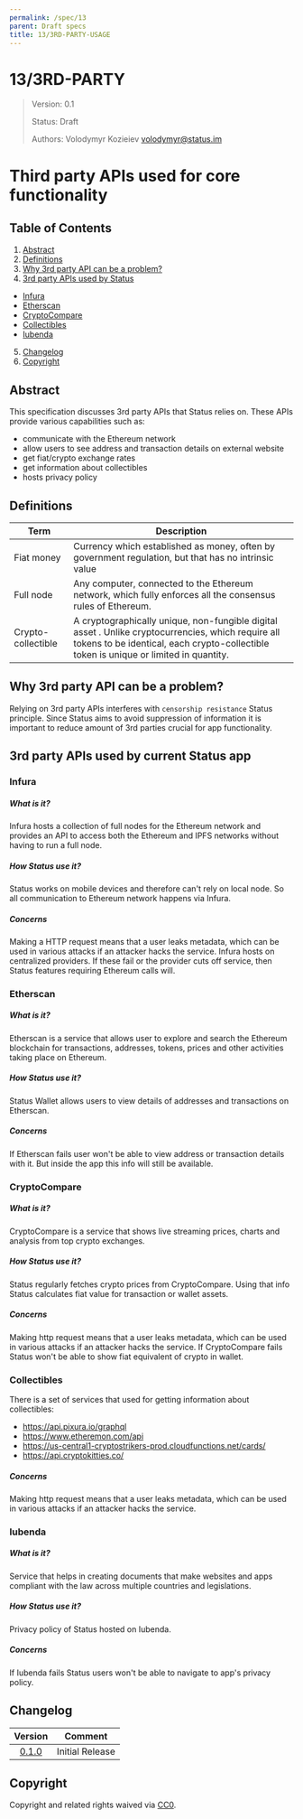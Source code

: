 ```yaml
---
permalink: /spec/13
parent: Draft specs
title: 13/3RD-PARTY-USAGE
---
```


# 13/3RD-PARTY

> Version: 0.1
>
> Status: Draft
>
> Authors: Volodymyr Kozieiev <volodymyr@status.im>


# Third party APIs used for core functionality

## Table of Contents

1. [Abstract](#abstract)
2. [Definitions](#definitions)
3. [Why 3rd party API can be a problem?](#why-3rd-party-api-can-be-a-problem)
4. [3rd party APIs used by Status](#3rd-party-apis-used-by-current-status-app)
  * [Infura](#infura)
  * [Etherscan](#etherscan)
  * [CryptoCompare](#cryptocompare)
  * [Collectibles](#collectibles)
  * [Iubenda](#iubenda)
5. [Changelog](#changelog)
6. [Copyright](#copyright)

## Abstract

This specification discusses 3rd party APIs that Status relies on. These APIs provide various capabilities such as:
- communicate with the Ethereum network
- allow users to see address and transaction details on external website
- get fiat/crypto exchange rates
- get information about collectibles
- hosts privacy policy

## Definitions

| Term        | Description |
| ------------- |-------------|
| Fiat money    | Currency which established as money, often by government regulation, but that has no intrinsic value
| Full node    | Any computer, connected to the Ethereum network, which fully enforces all the consensus rules of Ethereum.
| Crypto-collectible | A cryptographically unique, non-fungible digital asset . Unlike cryptocurrencies, which require all tokens to be identical, each crypto-collectible token is unique or limited in quantity.


## Why 3rd party API can be a problem?
Relying on 3rd party APIs interferes with `censorship resistance` Status principle. Since Status aims to avoid suppression of information it is important to reduce amount of 3rd parties crucial for app functionality.

## 3rd party APIs used by current Status app

### Infura

##### What is it?
Infura hosts a collection of full nodes for the Ethereum network and provides an API to access both the Ethereum and IPFS networks without having to run a full node.

##### How Status use it?
Status works on mobile devices and therefore can't rely on local node. So all communication to Ethereum network happens via Infura.

##### Concerns
Making a HTTP request means that a user leaks metadata, which can be used in various attacks if an attacker hacks the service.
Infura hosts on centralized providers. If these fail or the provider cuts off service, then Status features requiring Ethereum calls will.


### Etherscan
##### What is it?
Etherscan is a service that allows user to explore and search the Ethereum blockchain for transactions, addresses, tokens, prices and other activities taking place on Ethereum.

##### How Status use it?
Status Wallet allows users to view details of addresses and transactions on Etherscan.

##### Concerns
If Etherscan fails user won't be able to view address or transaction details with it. But inside the app this info will still be available.

### CryptoCompare

##### What is it?
CryptoCompare is a service that shows live streaming prices, charts and analysis from top crypto exchanges.

##### How Status use it?
Status regularly fetches crypto prices from CryptoCompare. Using that info Status calculates fiat value for transaction or wallet assets.

##### Concerns
Making http request means that a user leaks metadata, which can be used in various attacks if an attacker hacks the service.
If CryptoCompare fails Status won't be able to show fiat equivalent of crypto in wallet.

### Collectibles

There is a set of services that used for getting information about collectibles:
- https://api.pixura.io/graphql
- https://www.etheremon.com/api
- https://us-central1-cryptostrikers-prod.cloudfunctions.net/cards/
- https://api.cryptokitties.co/


##### Concerns
Making http request means that a user leaks metadata, which can be used in various attacks if an attacker hacks the service.

### Iubenda

##### What is it?

Service that helps in creating documents that make websites and apps compliant with the law across multiple countries and legislations.

##### How Status use it?
Privacy policy of Status hosted on Iubenda.

##### Concerns
If Iubenda fails Status users won't be able to navigate to app's privacy policy.

## Changelog

| Version | Comment |
| :-----: | ------- |
| [0.1.0](https://github.com/status-im/specs/blob/master/docs/draft/9-3rd-party.md)   | Initial Release |

## Copyright

Copyright and related rights waived via [CC0](https://creativecommons.org/publicdomain/zero/1.0/).
